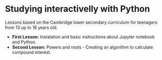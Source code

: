 <h1>Studying interactivelly with Python</h1>

Lessons based on the Cambridge lower secondary curriculum for teenagers from 13 up to 16 years old. 

  <ul>
    <li><b>First Lesson:</b> Instalation and basic instructions about Jupyter notebook and Python.</li>
    <li><b>Second Lesson:</b> Powers and roots - Creating an algorithm to calculate compound interest.</li>
  </ul>  
